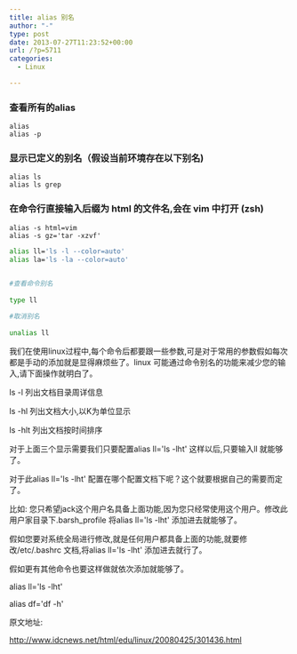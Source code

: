 ```yaml
---
title: alias 别名
author: "-"
type: post
date: 2013-07-27T11:23:52+00:00
url: /?p=5711
categories:
  - Linux

---
```

### 查看所有的alias
    alias
    alias -p

### 显示已定义的别名（假设当前环境存在以下别名) 
    alias ls
    alias ls grep

### 在命令行直接输入后缀为 html 的文件名,会在 vim 中打开 (zsh)
    alias -s html=vim
    alias -s gz='tar -xzvf'

```bash
alias ll='ls -l --color=auto'
alias la='ls -la --color=auto'
```
```bash
  
#查看命令别名
  
type ll

#取消别名
  
unalias ll

```

我们在使用linux过程中,每个命令后都要跟一些参数,可是对于常用的参数假如每次都是手动的添加就是显得麻烦些了。linux 可能通过命令别名的功能来减少您的输入,请下面操作就明白了。
  
ls -l 列出文档目录周详信息
  
ls -hl 列出文档大小,以K为单位显示
  
ls -hlt 列出文档按时间排序

对于上面三个显示需要我们只要配置alias ll='ls -lht' 这样以后,只要输入ll 就能够了。

对于此alias ll='ls -lht' 配置在哪个配置文档下呢？这个就要根据自己的需要而定了。
  
比如: 您只希望jack这个用户名具备上面功能,因为您只经常使用这个用户。修改此用户家目录下.barsh_profile 将alias ll='ls -lht' 添加进去就能够了。

假如您要对系统全局进行修改,就是任何用户都具备上面的功能,就要修改/etc/.bashrc 文档,将alias ll='ls -lht' 添加进去就行了。

假如更有其他命令也要这样做就依次添加就能够了。

alias ll='ls -lht'
  
alias df='df -h'

原文地址: 
  
http://www.idcnews.net/html/edu/linux/20080425/301436.html
